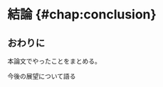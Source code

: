 <!-- \chapter{結論}
\label{chap:conclusion} -->

# 結論 {#chap:conclusion}


## おわりに
本論文でやったことをまとめる。

今後の展望について語る
